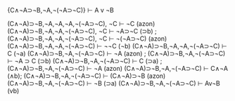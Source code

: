 {C∧¬A⊃¬B,¬A,¬(¬A⊃¬C)} ⊢ A v ¬B


(C∧¬A)⊃¬B,¬A,¬A,¬A,¬(¬A⊃¬C), ¬C ⊢ ¬C (azon)
(C∧¬A)⊃¬B,¬A,¬A,¬(¬A⊃¬C), ¬C ⊢ ¬A⊃¬C (⊃b) ; (C∧¬A)⊃¬B,¬A,¬A,¬(¬A⊃¬C), ¬C ⊢ ¬(¬A⊃¬C) (azon)
(C∧¬A)⊃¬B,¬A,¬A,¬(¬A⊃¬C) ⊢ ¬¬C (¬b)
(C∧¬A)⊃¬B,¬A,¬A,¬(¬A⊃¬C) ⊢ C (¬a)
 (C∧¬A)⊃¬B,¬A,¬(¬A⊃¬C) ⊢ ¬A (azon) ; (C∧¬A)⊃¬B,¬A,¬(¬A⊃¬C) ⊢ ¬A ⊃ C (⊃b)
 (C∧¬A)⊃¬B,¬A,¬(¬A⊃¬C) ⊢ C (⊃a) ; (C∧¬A)⊃¬B,¬A,¬(¬A⊃¬C) ⊢ ¬A (azon)
 (C∧¬A)⊃¬B,¬A,¬(¬A⊃¬C) ⊢ C∧¬A (∧b);  (C∧¬A)⊃¬B,¬A,¬(¬A⊃¬C) ⊢ (C∧¬A)⊃¬B (azon)
(C∧¬A)⊃¬B,¬A,¬(¬A⊃¬C) ⊢ ¬B (⊃a)
(C∧¬A)⊃¬B,¬A,¬(¬A⊃¬C) ⊢ Av¬B (vb)